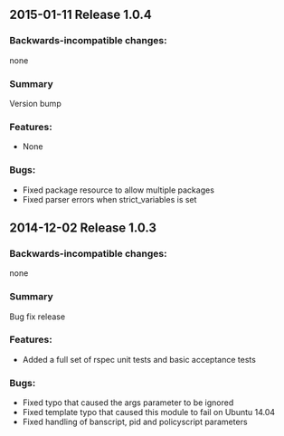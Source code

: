 ## 2015-01-11 Release 1.0.4

### Backwards-incompatible changes:

none

### Summary

Version bump

### Features:

- None

### Bugs:

- Fixed package resource to allow multiple packages
- Fixed parser errors when strict_variables is set

## 2014-12-02 Release 1.0.3

### Backwards-incompatible changes:

none

### Summary

Bug fix release

### Features:

- Added a full set of rspec unit tests and basic acceptance tests

### Bugs:

- Fixed typo that caused the args parameter to be ignored
- Fixed template typo that caused this module to fail on Ubuntu 14.04
- Fixed handling of banscript, pid and policyscript parameters
